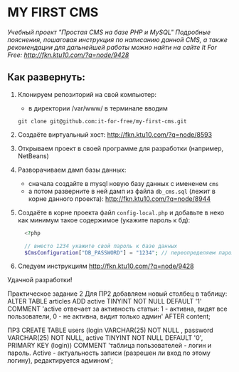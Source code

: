 # MY FIRST CMS

*Учебный проект "Простая CMS на базе PHP и MySQL" Подробные пояснения, пошаговая инструкция по написанию данной CMS, а также рекомендации для дальнейшей работы можно найти на сайте It For Free: http://fkn.ktu10.com/?q=node/9428*
## Как развернуть:

   1) Клонируем репозиторий на свой компьютер:
        - в директории /var/www/ в терминале вводим 
        ```
        git clone git@github.com:it-for-free/my-first-cms.git
        ```

   2) Создаёте виртуальный хост: http://fkn.ktu10.com/?q=node/8593

   3) Открываем проект в своей программе для разработки (например, NetBeans)

   4) Разворачиваем дамп базы данных:
        - сначала создайте в mysql новую базу данных с имененем `cms`
        - а потом разверните в ней дамп из файла `db_cms.sql` (лежит в корне данного проекта): http://fkn.ktu10.com/?q=node/8944

   5) Создаёте в корне проекта файл `config-local.php` и добавьте в неко как минимум такое содержимое (укажите пароль к бд):
      ```php
        <?php

        // вместо 1234 укажите свой пароль к базе данных
        $CmsConfiguration["DB_PASSWORD"] = "1234"; // переопределяем пароль к базе данных
       ```

   6) Следуем инструкциям http://fkn.ktu10.com/?q=node/9428

Удачной разработки!

Практическое задание 2
Для ПР2 добавляем новый столбец в таблицу:
ALTER TABLE articles ADD active TINYINT NOT NULL DEFAULT '1' 
COMMENT 'active отвечает за активность статьи: 
1 - активна, видят все пользователи, 
0 - не активна, видит только админ' AFTER content;

ПР3
CREATE TABLE users (login VARCHAR(25) NOT NULL , password VARCHAR(25) NOT NULL, 
active TINYINT NOT NULL DEFAULT '0', PRIMARY KEY (login)) COMMENT 'таблица 
пользователей - логин и пароль. Active - актуальность записи (разрешен ли вход 
по этому логину), редактируется админом';
